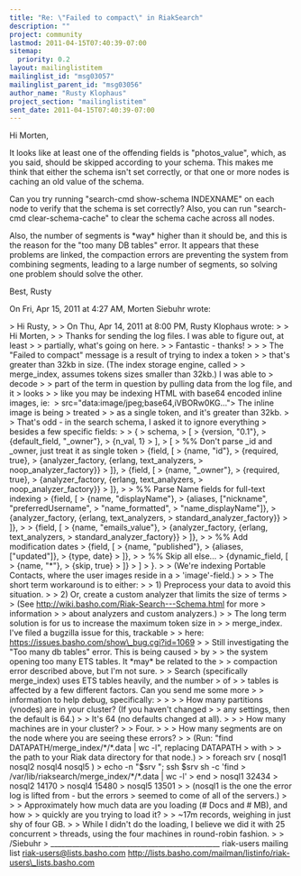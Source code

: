 ```yaml
---
title: "Re: \"Failed to compact\" in RiakSearch"
description: ""
project: community
lastmod: 2011-04-15T07:40:39-07:00
sitemap:
  priority: 0.2
layout: mailinglistitem
mailinglist_id: "msg03057"
mailinglist_parent_id: "msg03056"
author_name: "Rusty Klophaus"
project_section: "mailinglistitem"
sent_date: 2011-04-15T07:40:39-07:00
---
```



Hi Morten,

It looks like at least one of the offending fields is "photos\_value", which,
as you said, should be skipped according to your schema. This makes me think
that either the schema isn't set correctly, or that one or more nodes is
caching an old value of the schema.

Can you try running "search-cmd show-schema INDEXNAME" on each node to
verify that the schema is set correctly? Also, you can run "search-cmd
clear-schema-cache" to clear the schema cache across all nodes.

Also, the number of segments is \*way\* higher than it should be, and this is
the reason for the "too many DB tables" error. It appears that these
problems are linked, the compaction errors are preventing the system from
combining segments, leading to a large number of segments, so solving one
problem should solve the other.

Best,
Rusty

On Fri, Apr 15, 2011 at 4:27 AM, Morten Siebuhr  wrote:

&gt; Hi Rusty,
&gt;
&gt; On Thu, Apr 14, 2011 at 8:00 PM, Rusty Klophaus  wrote:
&gt; &gt; Hi Morten,
&gt; &gt; Thanks for sending the log files. I was able to figure out, at least
&gt; &gt; partially, what's going on here.
&gt;
&gt; Fantastic - thanks!
&gt;
&gt; &gt; The "Failed to compact" message is a result of trying to index a token
&gt; &gt; that's greater than 32kb in size. (The index storage engine, called
&gt; &gt; merge\_index, assumes tokens sizes smaller than 32kb.) I was able to
&gt; decode
&gt; &gt; part of the term in question by pulling data from the log file, and it
&gt; looks
&gt; &gt; like you may be indexing HTML with base64 encoded inline images, ie: ![]() &gt; src="data:image/jpeg;base64,iVBORw0KG..."&gt; The inline image is being
&gt; treated
&gt; &gt; as a single token, and it's greater than 32kb.
&gt;
&gt; That's odd - in the search schema, I asked it to ignore everything
&gt; besides a few specific fields:
&gt;
&gt; {
&gt; schema,
&gt; [
&gt; {version, "0.1"},
&gt; {default\_field, "\_owner"},
&gt; {n\_val, 1}
&gt; ],
&gt; [
&gt; %% Don't parse \_id and \_owner, just treat it as single token
&gt; {field, [
&gt; {name, "id"},
&gt; {required, true},
&gt; {analyzer\_factory, {erlang, text\_analyzers,
&gt; noop\_analyzer\_factory}}
&gt; ]},
&gt; {field, [
&gt; {name, "\_owner"},
&gt; {required, true},
&gt; {analyzer\_factory, {erlang, text\_analyzers,
&gt; noop\_analyzer\_factory}}
&gt; ]},
&gt;
&gt; %% Parse Name fields for full-text indexing
&gt; {field, [
&gt; {name, "displayName"},
&gt; {aliases, ["nickname", "preferredUsername",
&gt; "name\_formatted",
&gt; "name\_displayName"]},
&gt; {analyzer\_factory, {erlang, text\_analyzers,
&gt; standard\_analyzer\_factory}}
&gt; ]},
&gt;
&gt; {field, [
&gt; {name, "emails\_value"},
&gt; {analyzer\_factory, {erlang, text\_analyzers,
&gt; standard\_analyzer\_factory}}
&gt; ]},
&gt;
&gt; %% Add modification dates
&gt; {field, [
&gt; {name, "published"},
&gt; {aliases, ["updated"]},
&gt; {type, date}
&gt; ]},
&gt;
&gt; %% Skip all else...
&gt; {dynamic\_field, [
&gt; {name, "\*"},
&gt; {skip, true}
&gt; ]}
&gt; ]
&gt; }.
&gt;
&gt; (We're indexing Portable Contacts, where the user images reside in a
&gt; 'image'-field.)
&gt;
&gt; &gt; The short term workaround is to either:
&gt; &gt; 1) Preprocess your data to avoid this situation.
&gt; &gt; 2) Or, create a custom analyzer that limits the size of terms
&gt; &gt; (See http://wiki.basho.com/Riak-Search---Schema.html for more
&gt; information
&gt; &gt; about analyzers and custom analyzers.)
&gt; &gt; The long term solution is for us to increase the maximum token size in
&gt; &gt; merge\_index. I've filed a bugzilla issue for this, trackable
&gt; &gt; here: https://issues.basho.com/show\_bug.cgi?id=1069
&gt; &gt; Still investigating the "Too many db tables" error. This is being caused
&gt; by
&gt; &gt; the system opening too many ETS tables. It \*may\* be related to the
&gt; &gt; compaction error described above, but I'm not sure.
&gt; &gt; Search (specifically merge\_index) uses ETS tables heavily, and the number
&gt; of
&gt; &gt; tables is affected by a few different factors. Can you send me some more
&gt; &gt; information to help debug, specifically:
&gt; &gt;
&gt; &gt; How many partitions (vnodes) are in your cluster? (If you haven't changed
&gt; &gt; any settings, then the default is 64.)
&gt;
&gt; It's 64 (no defaults changed at all).
&gt;
&gt; &gt; How many machines are in your cluster?
&gt;
&gt; Four.
&gt;
&gt; &gt; How many segments are on the node where you are seeing these errors?
&gt; &gt; (Run: "find DATAPATH/merge\_index/\*/\*.data | wc -l", replacing DATAPATH
&gt; with
&gt; &gt; the path to your Riak data directory for that node.)
&gt;
&gt; foreach srv ( nosql1 nosql2 nosql4 nosql5 )
&gt; echo -n "$srv "; ssh $srv sh -c 'find
&gt; /var/lib/riaksearch/merge\_index/\*/\*.data | wc -l'
&gt; end
&gt; nosql1 32434
&gt; nosql2 14170
&gt; nosql4 15480
&gt; nosql5 13501
&gt;
&gt; (nosql1 is the one the error log is lifted from - but the errors
&gt; seemed to come of all of the servers.)
&gt;
&gt; &gt; Approximately how much data are you loading (# Docs and # MB), and how
&gt; &gt; quickly are you trying to load it?
&gt;
&gt; ~17m records, weighing in just shy of four GB.
&gt;
&gt; While I didn't do the loading, I believe we did it with 25 concurrent
&gt; threads, using the four machines in round-robin fashion.
&gt;
&gt; /Siebuhr
&gt;
\_\_\_\_\_\_\_\_\_\_\_\_\_\_\_\_\_\_\_\_\_\_\_\_\_\_\_\_\_\_\_\_\_\_\_\_\_\_\_\_\_\_\_\_\_\_\_
riak-users mailing list
riak-users@lists.basho.com
http://lists.basho.com/mailman/listinfo/riak-users\_lists.basho.com

